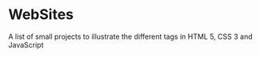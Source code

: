 # WebSites
A list of small projects to illustrate the different tags in HTML 5, CSS 3 and JavaScript
